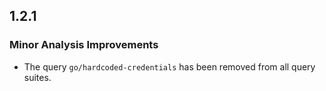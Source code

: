 ## 1.2.1

### Minor Analysis Improvements

* The query `go/hardcoded-credentials` has been removed from all query suites.
